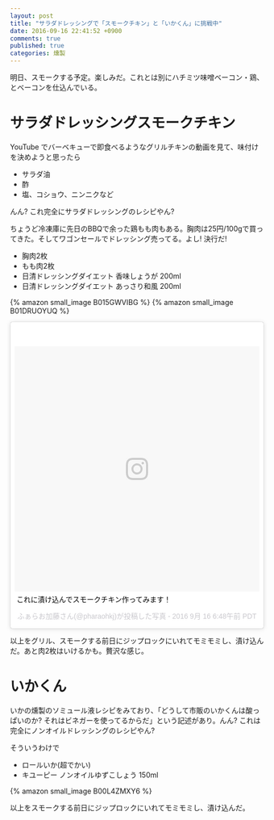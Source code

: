 ```yaml
---
layout: post
title: "サラダドレッシングで「スモークチキン」と「いかくん」に挑戦中"
date: 2016-09-16 22:41:52 +0900
comments: true
published: true
categories: 燻製
---
```


明日、スモークする予定。楽しみだ。これとは別にハチミツ味噌ベーコン・鶏、とベーコンを仕込んでいる。

# サラダドレッシングスモークチキン

YouTube でバーベキューで即食べるようなグリルチキンの動画を見て、味付けを決めようと思ったら

- サラダ油
- 酢
- 塩、コショウ、ニンニクなど

んん? これ完全にサラダドレッシングのレシピやん? 

ちょうど冷凍庫に先日のBBQで余った鶏もも肉もある。胸肉は25円/100gで買ってきた。そしてワゴンセールでドレッシング売ってる。よし! 決行だ!

- 胸肉2枚
- もも肉2枚
- 日清ドレッシングダイエット 香味しょうが 200ml
- 日清ドレッシングダイエット あっさり和風 200ml

{% amazon small_image B015GWVIBG %}
{% amazon small_image B01DRUOYUQ %}

<blockquote class="instagram-media" data-instgrm-captioned data-instgrm-version="7" style=" background:#FFF; border:0; border-radius:3px; box-shadow:0 0 1px 0 rgba(0,0,0,0.5),0 1px 10px 0 rgba(0,0,0,0.15); margin: 1px; max-width:658px; padding:0; width:99.375%; width:-webkit-calc(100% - 2px); width:calc(100% - 2px);"><div style="padding:8px;"> <div style=" background:#F8F8F8; line-height:0; margin-top:40px; padding:50.0% 0; text-align:center; width:100%;"> <div style=" background:url(data:image/png;base64,iVBORw0KGgoAAAANSUhEUgAAACwAAAAsCAMAAAApWqozAAAABGdBTUEAALGPC/xhBQAAAAFzUkdCAK7OHOkAAAAMUExURczMzPf399fX1+bm5mzY9AMAAADiSURBVDjLvZXbEsMgCES5/P8/t9FuRVCRmU73JWlzosgSIIZURCjo/ad+EQJJB4Hv8BFt+IDpQoCx1wjOSBFhh2XssxEIYn3ulI/6MNReE07UIWJEv8UEOWDS88LY97kqyTliJKKtuYBbruAyVh5wOHiXmpi5we58Ek028czwyuQdLKPG1Bkb4NnM+VeAnfHqn1k4+GPT6uGQcvu2h2OVuIf/gWUFyy8OWEpdyZSa3aVCqpVoVvzZZ2VTnn2wU8qzVjDDetO90GSy9mVLqtgYSy231MxrY6I2gGqjrTY0L8fxCxfCBbhWrsYYAAAAAElFTkSuQmCC); display:block; height:44px; margin:0 auto -44px; position:relative; top:-22px; width:44px;"></div></div> <p style=" margin:8px 0 0 0; padding:0 4px;"> <a href="https://www.instagram.com/p/BKa0bO7AHIt/" style=" color:#000; font-family:Arial,sans-serif; font-size:14px; font-style:normal; font-weight:normal; line-height:17px; text-decoration:none; word-wrap:break-word;" target="_blank">これに漬け込んでスモークチキン作ってみます！</a></p> <p style=" color:#c9c8cd; font-family:Arial,sans-serif; font-size:14px; line-height:17px; margin-bottom:0; margin-top:8px; overflow:hidden; padding:8px 0 7px; text-align:center; text-overflow:ellipsis; white-space:nowrap;">ふぁらお加藤さん(@pharaohkj)が投稿した写真 - <time style=" font-family:Arial,sans-serif; font-size:14px; line-height:17px;" datetime="2016-09-16T13:48:32+00:00">2016 9月 16 6:48午前 PDT</time></p></div></blockquote> <script async defer src="//platform.instagram.com/en_US/embeds.js"></script>

以上をグリル、スモークする前日にジップロックにいれてモミモミし、漬け込んだ。あと肉2枚はいけるかも。贅沢な感じ。

# いかくん

いかの燻製のソミュール液レシピをみており、「どうして市販のいかくんは酸っぱいのか? それはビネガーを使ってるからだ」という記述があり。んん? これは完全にノンオイルドレッシングのレシピやん?

そういうわけで

- ロールいか(超でかい)
- キユーピー ノンオイルゆずこしょう 150ml

{% amazon small_image B00L4ZMXY6 %}

以上をスモークする前日にジップロックにいれてモミモミし、漬け込んだ。
